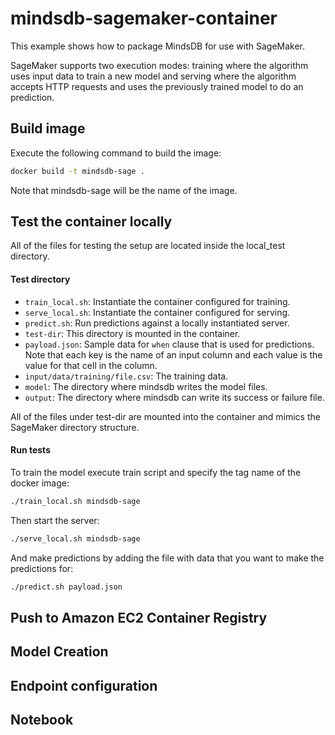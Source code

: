 # mindsdb-sagemaker-container
This example shows how to package MindsDB for use with SageMaker.

SageMaker supports two execution modes: training where the algorithm uses input data to train a new model and serving where the algorithm accepts HTTP requests and uses the previously trained model to do an prediction.

## Build image

Execute the following command to build the image:

```sh
docker build -t mindsdb-sage .
```
Note that mindsdb-sage will be the name of the image.

## Test the container locally

All of the files for testing the setup are located inside the local_test directory.

#### Test directory

* `train_local.sh`: Instantiate the container configured for training.
* `serve_local.sh`: Instantiate the container configured for serving.
* `predict.sh`: Run predictions against a locally instantiated server.
* `test-dir`:  This directory is mounted in the container.
* `payload.json`: Sample data for `when` clause that is used for predictions. Note that each key is the name of an input column and each value is the value for that cell in the column.
* `input/data/training/file.csv`: The training data.
* `model`: The directory where mindsdb writes the model files.
* `output`: The directory where mindsdb can write its success or failure file.

All of the files under test-dir are mounted into the container and mimics the SageMaker directory structure.

#### Run tests
To train the model execute train script and specify the tag name of the docker image:
```sh
./train_local.sh mindsdb-sage
```
Then start the server:
```sh
./serve_local.sh mindsdb-sage
```
And make predictions by adding the file with data that you want to make the predictions for:
```sh
./predict.sh payload.json
```

## Push to Amazon EC2 Container Registry

## Model Creation

## Endpoint configuration

## Notebook
